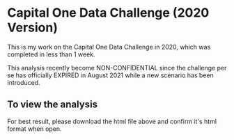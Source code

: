 # Capital One Data Challenge (2020 Version)

This is my work on the Capital One Data Challenge in 2020, which was completed in less than 1 week.

This analysis recently become NON-CONFIDENTIAL since the challenge per se has officially EXPIRED in August 2021 while a new scenario has been introduced.

## To view the analysis

For best result, please download the html file above and confirm it's html format when open.
